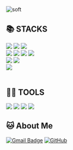 ## <a id="soft">

![soft](https://capsule-render.vercel.app/api?type=soft&color=auto&text=끊임없이%20노력하는%20개발자%20이현주%20&fontSize=40&animation=twinkling)
<div><h2>📚 STACKS</h2></div>

<div>
    <img src="https://img.shields.io/badge/Java-ED8B00?style=for-the-badge&logo=openjdk&logoColor=white"> 
    <img src="https://img.shields.io/badge/spring-6DB33F?style=for-the-badge&logo=spring&logoColor=white">
    <img src="https://img.shields.io/badge/oracle-F80000?style=for-the-badge&logo=oracle&logoColor=white">
    <br> 
    <img src="https://img.shields.io/badge/html5-E34F26?style=for-the-badge&logo=html5&logoColor=white"> 
    <img src="https://img.shields.io/badge/css-1572B6?style=for-the-badge&logo=css3&logoColor=white"> 
    <img src="https://img.shields.io/badge/javascript-F7DF1E?style=for-the-badge&logo=javascript&logoColor=black"> 
    <img src="https://img.shields.io/badge/jquery-0769AD?style=for-the-badge&logo=jquery&logoColor=white">
    <br>
    <img src="https://img.shields.io/badge/bootstrap-7952B3?style=for-the-badge&logo=bootstrap&logoColor=white">
    <img src="https://img.shields.io/badge/apache tomcat-F8DC75?style=for-the-badge&logo=apachetomcat&logoColor=white">
    <br>
    <img src="https://img.shields.io/badge/git-F05032?style=for-the-badge&logo=git&logoColor=white">
    <br>
</div>
<br> 
<div><h2>💪🏼 TOOLS</h2></div>

<div>
    <img src="https://img.shields.io/badge/github-181717?style=for-the-badge&logo=github&logoColor=white">
    <img src="https://img.shields.io/badge/Visual Studio Code-007ACC?style=for-the-badge&logo=Visual Studio Code&logoColor=white"/>
    <img src="https://img.shields.io/badge/Eclipse IDE-2C2255?style=for-the-badge&logo=Eclipse IDE&logoColor=white"/>
    <img src="https://img.shields.io/badge/IntelliJ IDEA-000000?style=for-the-badge&logo=IntelliJ IDEA&logoColor=white"/>
</div>

<div><h2>🐱 About Me</h2></div>

[![Gmail Badge](https://img.shields.io/badge/Gmail-d14836?style=for-the-badge&logo=Gmail&logoColor=white&link=mailto:lunitaropez@gmail.com)](lunitaropez@gmail.com)
[![GitHub](https://img.shields.io/badge/github-%23121011.svg?style=for-the-badge&logo=github&logoColor=white)](https://github.com/icanbewhatever/FullStackStudy)

